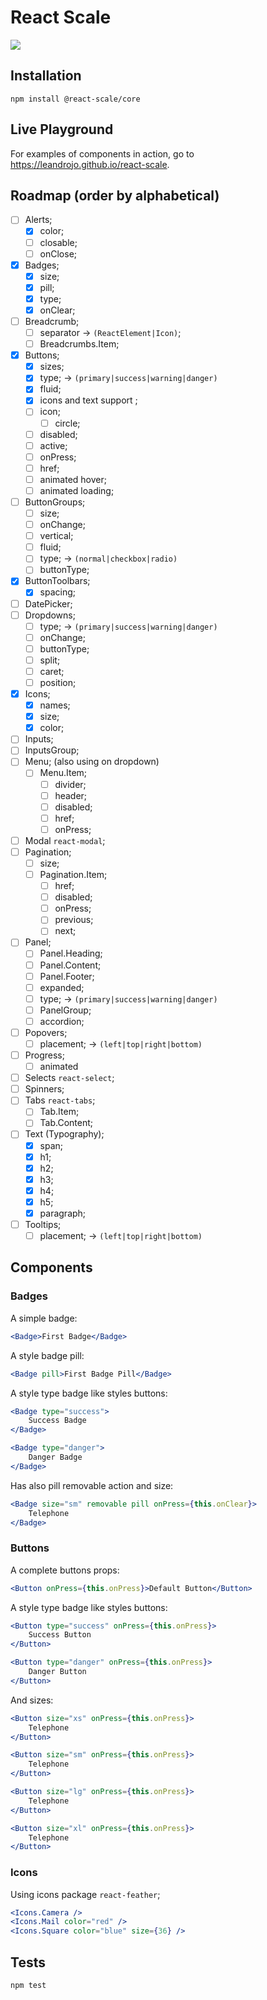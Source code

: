 # React Scale

[![](https://img.shields.io/circleci/project/github/RedSparr0w/node-csgo-parser/master.svg?style=flat-square)](https://github.com/leandrojo/react-scale)

## Installation

`npm install @react-scale/core`

## Live Playground

For examples of components in action, go to https://leandrojo.github.io/react-scale.

## Roadmap (order by alphabetical)
- [ ] Alerts;
	- [x] color;
	- [ ] closable;
	- [ ] onClose;
- [x] Badges;
	- [x] size;
	- [x] pill;
	- [x] type;
	- [x] onClear;
- [ ] Breadcrumb;
	- [ ] separator -> `(ReactElement|Icon)`;
	- [ ] Breadcrumbs.Item;
- [x] Buttons;
	- [x] sizes;
	- [x] type; -> `(primary|success|warning|danger)`
	- [x] fluid;
	- [x] icons and text support ;
	- [ ] icon;
		- [ ] circle;
	- [ ] disabled;
	- [ ] active;
	- [ ] onPress;
	- [ ] href;
	- [ ] animated hover;
	- [ ] animated loading;
- [ ] ButtonGroups;
	- [ ] size;
	- [ ] onChange;
	- [ ] vertical;
	- [ ] fluid;
	- [ ] type; -> `(normal|checkbox|radio)`
	- [ ] buttonType;
- [x] ButtonToolbars;
	- [x] spacing;
- [ ] DatePicker;
- [ ] Dropdowns;
	- [ ] type; -> `(primary|success|warning|danger)`
	- [ ] onChange;
	- [ ] buttonType;
	- [ ] split;
	- [ ] caret;
	- [ ] position;
- [x] Icons;
	- [x] names;
	- [x] size;
	- [x] color;
- [ ] Inputs;
- [ ] InputsGroup;
- [ ] Menu; (also using on dropdown)
	- [ ] Menu.Item;
		- [ ] divider;
		- [ ] header;
		- [ ] disabled;
		- [ ] href;
		- [ ] onPress;
- [ ] Modal `react-modal`;
- [ ] Pagination;
	- [ ] size;
	- [ ] Pagination.Item;
		- [ ] href;
		- [ ] disabled;
		- [ ] onPress;
		- [ ] previous;
		- [ ] next;
- [ ] Panel;
	- [ ] Panel.Heading;
	- [ ] Panel.Content;
	- [ ] Panel.Footer;
	- [ ] expanded;
	- [ ] type; -> `(primary|success|warning|danger)`
	- [ ] PanelGroup;
	- [ ] accordion;
- [ ] Popovers;
	- [ ] placement; -> `(left|top|right|bottom)`
- [ ] Progress;
	- [ ] animated
- [ ] Selects `react-select`;
- [ ] Spinners;
- [ ] Tabs `react-tabs`;
	- [ ] Tab.Item;
	- [ ] Tab.Content;
- [ ] Text (Typography);
	- [x] span;
	- [x] h1;
	- [x] h2;
	- [x] h3;
	- [x] h4;
	- [x] h5;
	- [x] paragraph;
- [ ] Tooltips;
	- [ ] placement; -> `(left|top|right|bottom)`

## Components
### Badges

A simple badge:
```jsx
<Badge>First Badge</Badge>
```

A style badge pill:
```jsx
<Badge pill>First Badge Pill</Badge>
```

A style type badge like styles buttons:
```jsx
<Badge type="success">
	Success Badge
</Badge>

<Badge type="danger">
	Danger Badge
</Badge>
```

Has also pill removable action and size:
```jsx
<Badge size="sm" removable pill onPress={this.onClear}>
	Telephone
</Badge>
```

### Buttons

A complete buttons props:
```jsx
<Button onPress={this.onPress}>Default Button</Button>
```

A style type badge like styles buttons:
```jsx
<Button type="success" onPress={this.onPress}>
	Success Button
</Button>

<Button type="danger" onPress={this.onPress}>
	Danger Button
</Button>
```

And sizes:
```jsx
<Button size="xs" onPress={this.onPress}>
	Telephone
</Button>

<Button size="sm" onPress={this.onPress}>
	Telephone
</Button>

<Button size="lg" onPress={this.onPress}>
	Telephone
</Button>

<Button size="xl" onPress={this.onPress}>
	Telephone
</Button>
```

### Icons
Using icons package `react-feather`;

```jsx
<Icons.Camera />
<Icons.Mail color="red" />
<Icons.Square color="blue" size={36} />
```

## Tests

  `npm test`
